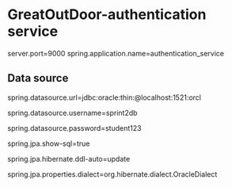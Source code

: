 # GreatOutDoor-authentication service

server.port=9000
spring.application.name=authentication_service

## Data source
spring.datasource.url=jdbc:oracle:thin:@localhost:1521:orcl  

spring.datasource.username=sprint2db

spring.datasource.password=student123


spring.jpa.show-sql=true

spring.jpa.hibernate.ddl-auto=update

spring.jpa.properties.dialect=org.hibernate.dialect.OracleDialect

